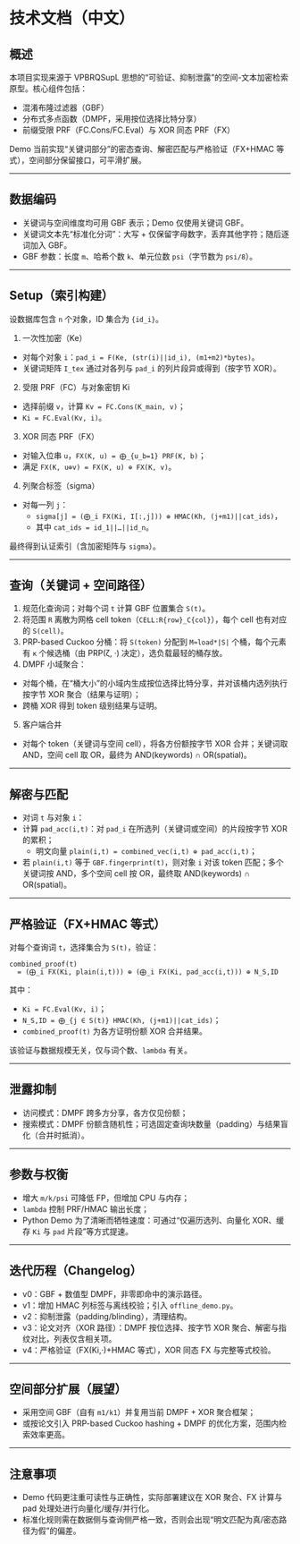 # 技术文档（中文）

## 概述

本项目实现来源于 VPBRQSupL 思想的“可验证、抑制泄露”的空间-文本加密检索原型。核心组件包括：
- 混淆布隆过滤器（GBF）
- 分布式多点函数（DMPF，采用按位选择比特分享）
- 前缀受限 PRF（FC.Cons/FC.Eval）与 XOR 同态 PRF（FX）

Demo 当前实现“关键词部分”的密态查询、解密匹配与严格验证（FX+HMAC 等式），空间部分保留接口，可平滑扩展。

---

## 数据编码

- 关键词与空间维度均可用 GBF 表示；Demo 仅使用关键词 GBF。
- 关键词文本先“标准化分词”：大写 + 仅保留字母数字，丢弃其他字符；随后逐词加入 GBF。
- GBF 参数：长度 `m`、哈希个数 `k`、单元位数 `psi`（字节数为 `psi/8`）。

---

## Setup（索引构建）

设数据库包含 `n` 个对象，ID 集合为 `{id_i}`。

1) 一次性加密（Ke）
- 对每个对象 `i`：`pad_i = F(Ke, (str(i)||id_i), (m1+m2)*bytes)`。
- 关键词矩阵 `I_tex` 通过对各列与 `pad_i` 的列片段异或得到（按字节 XOR）。

2) 受限 PRF（FC）与对象密钥 Ki
- 选择前缀 `v`，计算 `Kv = FC.Cons(K_main, v)`；
- `Ki = FC.Eval(Kv, i)`。

3) XOR 同态 PRF（FX）
- 对输入位串 `u`，`FX(K, u) = ⨁_{u_b=1} PRF(K, b)`；
- 满足 `FX(K, u⊕v) = FX(K, u) ⊕ FX(K, v)`。

4) 列聚合标签（sigma）
- 对每一列 `j`：
  - `sigma[j] = (⨁_i FX(Ki, I[:,j])) ⊕ HMAC(Kh, (j+m1)||cat_ids)`，
  - 其中 `cat_ids = id_1||…||id_n`。

最终得到认证索引（含加密矩阵与 `sigma`）。

---

## 查询（关键词 + 空间路径）

1) 规范化查询词；对每个词 `t` 计算 GBF 位置集合 `S(t)`。
2) 将范围 `R` 离散为网格 cell token（`CELL:R{row}_C{col}`），每个 cell 也有对应的 `S(cell)`。
3) PRP-based Cuckoo 分桶：将 `S(token)` 分配到 `M≈load*|S|` 个桶，每个元素有 `κ` 个候选桶（由 PRP(ζ, ·) 决定），选负载最轻的桶存放。
4) DMPF 小域聚合：
- 对每个桶，在“桶大小”的小域内生成按位选择比特分享，并对该桶内选列执行按字节 XOR 聚合（结果与证明）；
- 跨桶 XOR 得到 token 级别结果与证明。
5) 客户端合并
- 对每个 token（关键词与空间 cell），将各方份额按字节 XOR 合并；关键词取 AND，空间 cell 取 OR，最终为 AND(keywords) ∩ OR(spatial)。

---

## 解密与匹配

- 对词 `t` 与对象 `i`：
- 计算 `pad_acc(i,t)`：对 `pad_i` 在所选列（关键词或空间）的片段按字节 XOR 的累积；
  - 明文向量 `plain(i,t) = combined_vec(i,t) ⊕ pad_acc(i,t)`；
- 若 `plain(i,t)` 等于 `GBF.fingerprint(t)`，则对象 `i` 对该 token 匹配；多个关键词按 AND，多个空间 cell 按 OR，最终取 AND(keywords) ∩ OR(spatial)。

---

## 严格验证（FX+HMAC 等式）

对每个查询词 `t`，选择集合为 `S(t)`，验证：

```
combined_proof(t)
  = (⨁_i FX(Ki, plain(i,t))) ⊕ (⨁_i FX(Ki, pad_acc(i,t))) ⊕ N_S,ID
```

其中：
- `Ki = FC.Eval(Kv, i)`；
- `N_S,ID = ⨁_{j ∈ S(t)} HMAC(Kh, (j+m1)||cat_ids)`；
- `combined_proof(t)` 为各方证明份额 XOR 合并结果。

该验证与数据规模无关，仅与词个数、`lambda` 有关。

---

## 泄露抑制

- 访问模式：DMPF 跨多方分享，各方仅见份额；
- 搜索模式：DMPF 份额含随机性；可选固定查询块数量（padding）与结果盲化（合并时抵消）。

---

## 参数与权衡

- 增大 `m/k/psi` 可降低 FP，但增加 CPU 与内存；
- `lambda` 控制 PRF/HMAC 输出长度；
- Python Demo 为了清晰而牺牲速度：可通过“仅遍历选列、向量化 XOR、缓存 `Ki` 与 `pad` 片段”等方式提速。

---

## 迭代历程（Changelog）

- v0：GBF + 数值型 DMPF，非零即命中的演示路径。
- v1：增加 HMAC 列标签与离线校验；引入 `offline_demo.py`。
- v2：抑制泄露（padding/blinding），清理结构。
- v3：论文对齐（XOR 路径）：DMPF 按位选择、按字节 XOR 聚合、解密与指纹对比，列表仅含相关项。
- v4：严格验证（FX(Ki,·)+HMAC 等式），XOR 同态 FX 与完整等式校验。

---

## 空间部分扩展（展望）

- 采用空间 GBF（自有 `m1/k1`）并复用当前 DMPF + XOR 聚合框架；
- 或按论文引入 PRP-based Cuckoo hashing + DMPF 的优化方案，范围内检索效率更高。

---

## 注意事项

- Demo 代码更注重可读性与正确性，实际部署建议在 XOR 聚合、FX 计算与 pad 处理处进行向量化/缓存/并行化。
- 标准化规则需在数据侧与查询侧严格一致，否则会出现“明文匹配为真/密态路径为假”的偏差。
